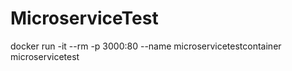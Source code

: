 # MicroserviceTest

docker run -it --rm -p 3000:80 --name microservicetestcontainer microservicetest
